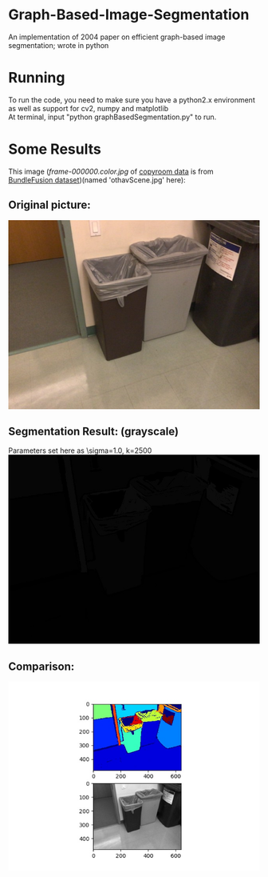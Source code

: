 # Graph-Based-Image-Segmentation
An implementation of 2004 paper on efficient graph-based image segmentation; wrote in python
# Running
To run the code, you need to make sure you have a python2.x environment as well as support for cv2, numpy and matplotlib <br>
At terminal, input "python graphBasedSegmentation.py" to run.
# Some Results
This image (*frame-000000.color.jpg* of [copyroom data](http://graphics.stanford.edu/projects/bundlefusion/data/copyroom/copyroom.zip) is from [BundleFusion dataset](http://graphics.stanford.edu/projects/bundlefusion/))(named 'othavScene.jpg' here): <br>
## Original picture:
![Original picture](https://github.com/sheMnapion/Graph-Based-Image-Segmentation/blob/master/testPictures/othavScene.jpg)
## Segmentation Result: (grayscale)
Parameters set here as \sigma=1.0, k=2500
![Segmentation result](https://github.com/sheMnapion/Graph-Based-Image-Segmentation/blob/master/testPictures/output.jpg)
## Comparison:
![Comparison](https://github.com/sheMnapion/Graph-Based-Image-Segmentation/blob/master/testPictures/Segmentation%20Result.jpg)
